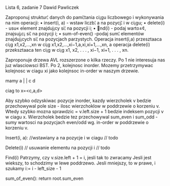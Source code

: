 Lista 6, zadanie 7
Dawid Pawliczek

Zaproponuj struktur¦ danych do pami¦tania ci¡gu liczbowego i wykonywania na nim operacji:
• insert(i, a) - wstaw liczb¦ a na pozycj¦ i w ci¡gu;
• delete(i) - usu« element znajduj¡cy si¦ na pozycji i;
• nd(i) - podaj warto±¢, znajsuj¡c¡ si¦ na pozycji i;
• sum-of-even() -podaj sum¦ elementów znajduj¡cych si¦ na pozycjach parzystych.
Operacja insert(i,a) przesztaaca ci¡g x1,x2,...,xn w ci¡g x1,x2,...,xi−1,a,xi,xi+1,...,xn, a operacja delete(i) przeksztaaca ten ci¡g w ci¡g x1, x2, . . . , xi−1, xi+1, . . . , xn.


Zaproponuje drzewa AVL rozszerzone o kilka rzeczy.
Po 1 nie interesuja nas juz wlasciowsci BST.
Po 2, kolejnosc inorder. Mozemy przetrzymywac kolejnosc w ciagu xi jako kolejnsoc in-order w naszym drzewie.

mamy     a
        |  |
        c   d

ciag to x=<c,a,d>


Aby szybko odzyskiwac pozycje inorder, kazdy wierzcholek v bedzie przechowywal pole size - ilosc wierzchoklow w poddrzewie o korzeniu v. Wtedy szybko mozna sprawdzic = v.left.size + 1 bedzie indeksem pozycji v w ciagu x.
Wierzcholek bedzie tez przechowywal sum_even i sum_odd - sumy wartosci na pozycjach even/odd wg. in-order w poddrzewie o korzeniu v.

Insert(i, a): //wstawiany a na pozycje i w ciagu
// todo


Delete(i) // usuwanie elementu na pozycji i
// todo

Find(i)
    Patrzymy, czy v.size.left + 1 = i, jesli tak to zwracamy
    Jesli jest wiekszy, to schodzimy w lewe poddrzewo.
    Jesli mniejszy, to w prawe, i szukamy i:= i - left_size - 1


sum_of_even(): return root.sum_even